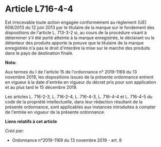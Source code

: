 # Article L716-4-4

Est irrecevable toute action engagée conformément au règlement (UE) 608/2013 du 12 juin 2013 par le titulaire de la marque
sur le fondement des dispositions de l'article L. 713-3-2 si, au cours de la procédure visant à déterminer s'il été porté
atteinte à la marque enregistrée, le déclarant ou le détenteur des produits apporte la preuve que le titulaire de la marque
enregistrée n'a pas le droit d'interdire la mise sur le marché des produits dans le pays de destination finale.

**Nota:**

Aux termes du I de l'article 15 de l'ordonnance n° 2019-1169 du 13 novembre 2019, les dispositions issues de la présente
ordonnance entrent en vigueur à la date d'entrée en vigueur du décret pris pour son application et au plus tard le 15
décembre 2019.

Les articles L. 716-2-3, L. 716-2-4, L. 716-4-3, L. 716-4-4 et L. 716-4-5 du code de la propriété intellectuelle, dans leur
rédaction résultant de la présente ordonnance, sont applicables aux instances introduites à compter de l'entrée en vigueur de
la présente ordonnance.

**Liens relatifs à cet article**

_Créé par_:

  - Ordonnance n°2019-1169 du 13 novembre 2019 - art. 8
